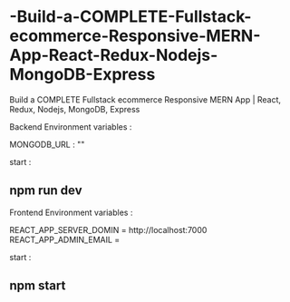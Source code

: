 # -Build-a-COMPLETE-Fullstack-ecommerce-Responsive-MERN-App-React-Redux-Nodejs-MongoDB-Express
 Build a COMPLETE Fullstack ecommerce Responsive MERN App | React, Redux, Nodejs, MongoDB, Express

Backend Environment variables  : 

MONGODB_URL : ""

start : 

## npm run dev 


Frontend Environment variables  :

REACT_APP_SERVER_DOMIN = http://localhost:7000
REACT_APP_ADMIN_EMAIL = <admin email id >

start : 

## npm start
